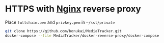 # HTTPS with [Nginx](https://hub.docker.com/_/nginx) reverse proxy

Place `fullchain.pem` and `privkey.pem` in `~/ssl/private`

```bash
git clone https://github.com/bonukai/MediaTracker.git
docker-compose --file MediaTracker/docker-reverse-proxy/docker-compose.yaml up --build --detach
```
